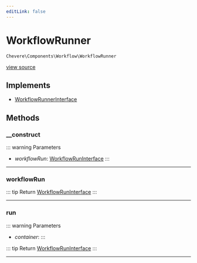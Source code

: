 ```yaml
---
editLink: false
---
```


# WorkflowRunner

`Chevere\Components\Workflow\WorkflowRunner`

[view source](https://github.com/chevere/chevere/blob/master/src/Chevere/Components/Workflow/WorkflowRunner.php)

## Implements

- [WorkflowRunnerInterface](../../Interfaces/Workflow/WorkflowRunnerInterface.md)

## Methods

### __construct

::: warning Parameters
- *workflowRun*: [WorkflowRunInterface](../../Interfaces/Workflow/WorkflowRunInterface.md)
:::

---

### workflowRun

::: tip Return
[WorkflowRunInterface](../../Interfaces/Workflow/WorkflowRunInterface.md)
:::

---

### run

::: warning Parameters
- *container*: 
:::

::: tip Return
[WorkflowRunInterface](../../Interfaces/Workflow/WorkflowRunInterface.md)
:::

---
